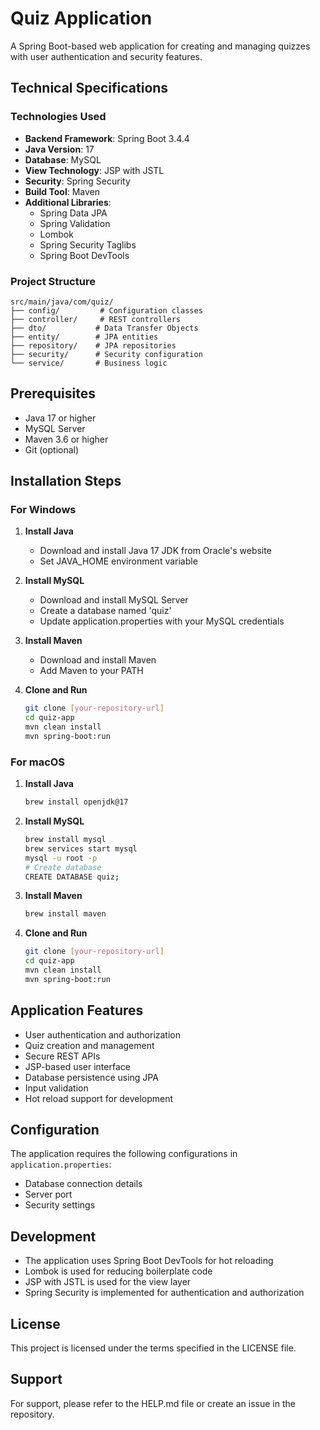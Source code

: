 # Quiz Application

A Spring Boot-based web application for creating and managing quizzes with user authentication and security features.

## Technical Specifications

### Technologies Used
- **Backend Framework**: Spring Boot 3.4.4
- **Java Version**: 17
- **Database**: MySQL
- **View Technology**: JSP with JSTL
- **Security**: Spring Security
- **Build Tool**: Maven
- **Additional Libraries**:
  - Spring Data JPA
  - Spring Validation
  - Lombok
  - Spring Security Taglibs
  - Spring Boot DevTools

### Project Structure
```
src/main/java/com/quiz/
├── config/         # Configuration classes
├── controller/     # REST controllers
├── dto/           # Data Transfer Objects
├── entity/        # JPA entities
├── repository/    # JPA repositories
├── security/      # Security configuration
└── service/       # Business logic
```

## Prerequisites

- Java 17 or higher
- MySQL Server
- Maven 3.6 or higher
- Git (optional)

## Installation Steps

### For Windows

1. **Install Java**
   - Download and install Java 17 JDK from Oracle's website
   - Set JAVA_HOME environment variable

2. **Install MySQL**
   - Download and install MySQL Server
   - Create a database named 'quiz'
   - Update application.properties with your MySQL credentials

3. **Install Maven**
   - Download and install Maven
   - Add Maven to your PATH

4. **Clone and Run**
   ```bash
   git clone [your-repository-url]
   cd quiz-app
   mvn clean install
   mvn spring-boot:run
   ```

### For macOS

1. **Install Java**
   ```bash
   brew install openjdk@17
   ```

2. **Install MySQL**
   ```bash
   brew install mysql
   brew services start mysql
   mysql -u root -p
   # Create database
   CREATE DATABASE quiz;
   ```

3. **Install Maven**
   ```bash
   brew install maven
   ```

4. **Clone and Run**
   ```bash
   git clone [your-repository-url]
   cd quiz-app
   mvn clean install
   mvn spring-boot:run
   ```

## Application Features

- User authentication and authorization
- Quiz creation and management
- Secure REST APIs
- JSP-based user interface
- Database persistence using JPA
- Input validation
- Hot reload support for development

## Configuration

The application requires the following configurations in `application.properties`:
- Database connection details
- Server port
- Security settings

## Development

- The application uses Spring Boot DevTools for hot reloading
- Lombok is used for reducing boilerplate code
- JSP with JSTL is used for the view layer
- Spring Security is implemented for authentication and authorization

## License

This project is licensed under the terms specified in the LICENSE file.

## Support

For support, please refer to the HELP.md file or create an issue in the repository. 